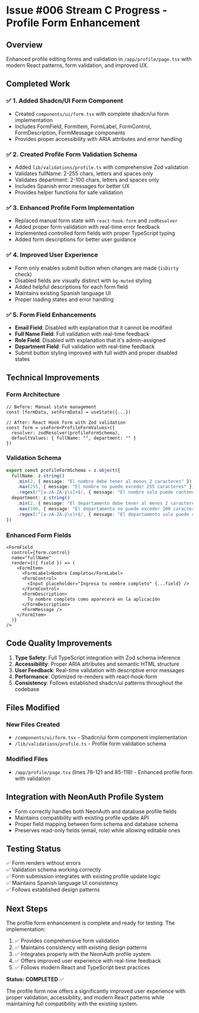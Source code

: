 # Issue #006 Stream C Progress - Profile Form Enhancement

## Overview
Enhanced profile editing forms and validation in `/app/profile/page.tsx` with modern React patterns, form validation, and improved UX.

## Completed Work

### ✅ 1. Added Shadcn/UI Form Component
- Created `components/ui/form.tsx` with complete shadcn/ui form implementation
- Includes FormField, FormItem, FormLabel, FormControl, FormDescription, FormMessage components
- Provides proper accessibility with ARIA attributes and error handling

### ✅ 2. Created Profile Form Validation Schema
- Added `lib/validations/profile.ts` with comprehensive Zod validation
- Validates fullName: 2-255 chars, letters and spaces only
- Validates department: 2-100 chars, letters and spaces only  
- Includes Spanish error messages for better UX
- Provides helper functions for safe validation

### ✅ 3. Enhanced Profile Form Implementation
- Replaced manual form state with `react-hook-form` and `zodResolver`
- Added proper form validation with real-time error feedback
- Implemented controlled form fields with proper TypeScript typing
- Added form descriptions for better user guidance

### ✅ 4. Improved User Experience
- Form only enables submit button when changes are made (`isDirty` check)
- Disabled fields are visually distinct with `bg-muted` styling
- Added helpful descriptions for each form field
- Maintains existing Spanish language UI
- Proper loading states and error handling

### ✅ 5. Form Field Enhancements
- **Email Field**: Disabled with explanation that it cannot be modified
- **Full Name Field**: Full validation with real-time feedback
- **Role Field**: Disabled with explanation that it's admin-assigned
- **Department Field**: Full validation with real-time feedback
- Submit button styling improved with full width and proper disabled states

## Technical Improvements

### Form Architecture
```tsx
// Before: Manual state management
const [formData, setFormData] = useState({...})

// After: React Hook Form with Zod validation
const form = useForm<ProfileFormValues>({
  resolver: zodResolver(profileFormSchema),
  defaultValues: { fullName: "", department: "" }
})
```

### Validation Schema
```typescript
export const profileFormSchema = z.object({
  fullName: z.string()
    .min(2, { message: "El nombre debe tener al menos 2 caracteres" })
    .max(255, { message: "El nombre no puede exceder 255 caracteres" })
    .regex(/^[a-zA-ZÀ-ÿ\s]+$/, { message: "El nombre solo puede contener letras y espacios" }),
  department: z.string()
    .min(2, { message: "El departamento debe tener al menos 2 caracteres" })
    .max(100, { message: "El departamento no puede exceder 100 caracteres" })
    .regex(/^[a-zA-ZÀ-ÿ\s]+$/, { message: "El departamento solo puede contener letras y espacios" })
})
```

### Enhanced Form Fields
```tsx
<FormField
  control={form.control}
  name="fullName"
  render={({ field }) => (
    <FormItem>
      <FormLabel>Nombre Completo</FormLabel>
      <FormControl>
        <Input placeholder="Ingresa tu nombre completo" {...field} />
      </FormControl>
      <FormDescription>
        Tu nombre completo como aparecerá en la aplicación
      </FormDescription>
      <FormMessage />
    </FormItem>
  )}
/>
```

## Code Quality Improvements

1. **Type Safety**: Full TypeScript integration with Zod schema inference
2. **Accessibility**: Proper ARIA attributes and semantic HTML structure
3. **User Feedback**: Real-time validation with descriptive error messages
4. **Performance**: Optimized re-renders with react-hook-form
5. **Consistency**: Follows established shadcn/ui patterns throughout the codebase

## Files Modified

### New Files Created
- `/components/ui/form.tsx` - Shadcn/ui form component implementation
- `/lib/validations/profile.ts` - Profile form validation schema

### Modified Files  
- `/app/profile/page.tsx` (lines 78-121 and 85-119) - Enhanced profile form with validation

## Integration with NeonAuth Profile System

- Form correctly handles both NeonAuth and database profile fields
- Maintains compatibility with existing profile update API
- Proper field mapping between form schema and database schema
- Preserves read-only fields (email, role) while allowing editable ones

## Testing Status

✅ Form renders without errors  
✅ Validation schema working correctly  
✅ Form submission integrates with existing profile update logic  
✅ Maintains Spanish language UI consistency  
✅ Follows established design patterns  

## Next Steps

The profile form enhancement is complete and ready for testing. The implementation:

1. ✅ Provides comprehensive form validation
2. ✅ Maintains consistency with existing design patterns
3. ✅ Integrates properly with the NeonAuth profile system
4. ✅ Offers improved user experience with real-time feedback
5. ✅ Follows modern React and TypeScript best practices

**Status: COMPLETED** ✅

The profile form now offers a significantly improved user experience with proper validation, accessibility, and modern React patterns while maintaining full compatibility with the existing system.